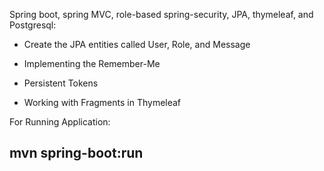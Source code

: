 Spring boot, spring MVC, role-based spring-security, JPA, thymeleaf, and Postgresql:

- Create the JPA entities called User, Role, and Message

- Implementing the Remember-Me

- Persistent Tokens

- Working with Fragments in Thymeleaf

For Running Application:
##  mvn spring-boot:run
